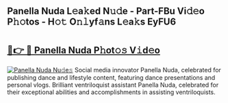 ## Panella Nuda L𝚎a𝚔ed N𝚞𝚍e - Part-FBu Vi𝚍𝚎o P𝚑𝚘tos - H𝚘𝚝 O𝚗𝚕yf𝚊ns L𝚎a𝚔s EyFU6

# <h2><a href="http://kfeeq5l.oniu.top/?m=Panella+Nuda">🔗👉 🔴 Panella Nuda P𝚑ot𝚘𝚜 V𝚒d𝚎o</a></h2>

[![Panella Nuda Nu𝚍e𝚜](https://i.imgur.com/0qMVB7G.gif)](http://kfeeq5l.oniu.top/?m=Panella+Nuda)
Social media innovator Panella Nuda, celebrated for publishing dance and lifestyle content, featuring dance presentations and personal vlogs. Brilliant ventriloquist assistant Panella Nuda, celebrated for their exceptional abilities and accomplishments in assisting ventriloquists.  
